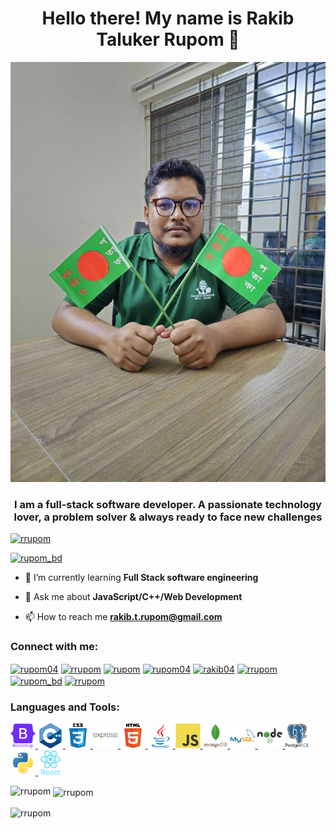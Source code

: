 <h1 align="center">Hello there! My name is Rakib Taluker Rupom 👋</h1>

![Github Banner](./victory-day.jpg)
<h3 align="center">I am a full-stack software developer. A passionate technology lover, a problem solver & always ready to face new challenges</h3>

<p align="left"> <a href="https://github.com/ryo-ma/github-profile-trophy"><img src="https://github-profile-trophy.vercel.app/?username=rrupom" alt="rrupom" /></a> </p>

<p align="left"> <a href="https://twitter.com/rupom_bd" target="blank"><img src="https://img.shields.io/twitter/follow/rupom_bd?logo=twitter&style=for-the-badge" alt="rupom_bd" /></a> </p>

- 🌱 I’m currently learning **Full Stack software engineering**

- 💬 Ask me about **JavaScript/C++/Web Development**

- 📫 How to reach me **rakib.t.rupom@gmail.com**

<h3 align="left">Connect with me:</h3>
<p align="left">
<a href="https://www.leetcode.com/rupom04" target="blank"><img align="center" src="https://raw.githubusercontent.com/rahuldkjain/github-profile-readme-generator/master/src/images/icons/Social/leet-code.svg" alt="rupom04" height="30" width="40" /></a>
<a href="https://codeforces.com/profile/rrupom" target="blank"><img align="center" src="https://raw.githubusercontent.com/rahuldkjain/github-profile-readme-generator/master/src/images/icons/Social/codeforces.svg" alt="rrupom" height="30" width="40" /></a>
<a href="https://auth.geeksforgeeks.org/user/rupom" target="blank"><img align="center" src="https://raw.githubusercontent.com/rahuldkjain/github-profile-readme-generator/master/src/images/icons/Social/geeks-for-geeks.svg" alt="rupom" height="30" width="40" /></a>
<a href="https://www.codechef.com/users/rupom04" target="blank"><img align="center" src="https://cdn.jsdelivr.net/npm/simple-icons@3.1.0/icons/codechef.svg" alt="rupom04" height="30" width="40" /></a>
<a href="https://www.hackerrank.com/rakib04" target="blank"><img align="center" src="https://raw.githubusercontent.com/rahuldkjain/github-profile-readme-generator/master/src/images/icons/Social/hackerrank.svg" alt="rakib04" height="30" width="40" /></a>
<a href="https://linkedin.com/in/rrupom" target="blank"><img align="center" src="https://raw.githubusercontent.com/rahuldkjain/github-profile-readme-generator/master/src/images/icons/Social/linked-in-alt.svg" alt="rrupom" height="30" width="40" /></a>
<a href="https://twitter.com/rupom_bd" target="blank"><img align="center" src="https://raw.githubusercontent.com/rahuldkjain/github-profile-readme-generator/master/src/images/icons/Social/twitter.svg" alt="rupom_bd" height="30" width="40" /></a>
<a href="https://kaggle.com/rrupom" target="blank"><img align="center" src="https://raw.githubusercontent.com/rahuldkjain/github-profile-readme-generator/master/src/images/icons/Social/kaggle.svg" alt="rrupom" height="30" width="40" /></a>
</p>

<h3 align="left">Languages and Tools:</h3>
<p align="left"> <a href="https://getbootstrap.com" target="_blank" rel="noreferrer"> <img src="https://raw.githubusercontent.com/devicons/devicon/master/icons/bootstrap/bootstrap-plain-wordmark.svg" alt="bootstrap" width="40" height="40"/> </a> <a href="https://www.w3schools.com/cpp/" target="_blank" rel="noreferrer"> <img src="https://raw.githubusercontent.com/devicons/devicon/master/icons/cplusplus/cplusplus-original.svg" alt="cplusplus" width="40" height="40"/> </a> <a href="https://www.w3schools.com/css/" target="_blank" rel="noreferrer"> <img src="https://raw.githubusercontent.com/devicons/devicon/master/icons/css3/css3-original-wordmark.svg" alt="css3" width="40" height="40"/> </a> <a href="https://expressjs.com" target="_blank" rel="noreferrer"> <img src="https://raw.githubusercontent.com/devicons/devicon/master/icons/express/express-original-wordmark.svg" alt="express" width="40" height="40"/> </a> <a href="https://www.w3.org/html/" target="_blank" rel="noreferrer"> <img src="https://raw.githubusercontent.com/devicons/devicon/master/icons/html5/html5-original-wordmark.svg" alt="html5" width="40" height="40"/> </a> <a href="https://www.java.com" target="_blank" rel="noreferrer"> <img src="https://raw.githubusercontent.com/devicons/devicon/master/icons/java/java-original.svg" alt="java" width="40" height="40"/> </a> <a href="https://developer.mozilla.org/en-US/docs/Web/JavaScript" target="_blank" rel="noreferrer"> <img src="https://raw.githubusercontent.com/devicons/devicon/master/icons/javascript/javascript-original.svg" alt="javascript" width="40" height="40"/> </a> <a href="https://www.mongodb.com/" target="_blank" rel="noreferrer"> <img src="https://raw.githubusercontent.com/devicons/devicon/master/icons/mongodb/mongodb-original-wordmark.svg" alt="mongodb" width="40" height="40"/> </a> <a href="https://www.mysql.com/" target="_blank" rel="noreferrer"> <img src="https://raw.githubusercontent.com/devicons/devicon/master/icons/mysql/mysql-original-wordmark.svg" alt="mysql" width="40" height="40"/> </a> <a href="https://nodejs.org" target="_blank" rel="noreferrer"> <img src="https://raw.githubusercontent.com/devicons/devicon/master/icons/nodejs/nodejs-original-wordmark.svg" alt="nodejs" width="40" height="40"/> </a> <a href="https://www.postgresql.org" target="_blank" rel="noreferrer"> <img src="https://raw.githubusercontent.com/devicons/devicon/master/icons/postgresql/postgresql-original-wordmark.svg" alt="postgresql" width="40" height="40"/> </a> <a href="https://www.python.org" target="_blank" rel="noreferrer"> <img src="https://raw.githubusercontent.com/devicons/devicon/master/icons/python/python-original.svg" alt="python" width="40" height="40"/> </a> <a href="https://reactjs.org/" target="_blank" rel="noreferrer"> <img src="https://raw.githubusercontent.com/devicons/devicon/master/icons/react/react-original-wordmark.svg" alt="react" width="40" height="40"/> </a> </p>

<p><img align="left" src="https://github-readme-stats.vercel.app/api/top-langs?username=rrupom&show_icons=true&locale=en&layout=compact" alt="rrupom" /></p>

<p>&nbsp;<img align="center" src="https://github-readme-stats.vercel.app/api?username=rrupom&show_icons=true&locale=en" alt="rrupom" /></p>

<p><img align="center" src="https://github-readme-streak-stats.herokuapp.com/?user=rrupom&" alt="rrupom" /></p>
